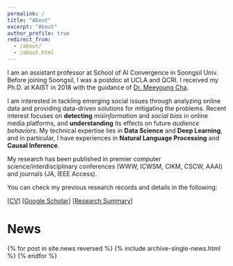```yaml
---
permalink: /
title: "About"
excerpt: "About"
author_profile: true
redirect_from:
  - /about/
  - /about.html
---
```


I am an assistant professor at School of AI Convergence in Soongsil Univ.
Before joining Soongsil, I was a postdoc at UCLA and QCRI. I received my Ph.D. at KAIST in 2018 with the guidance of [Dr. Meeyoung Cha](https://ds.ibs.re.kr/index.php/ci/).

I am interested in tackling emerging social issues through analyzing online data and providing data-driven solutions for mitigating the problems. Recent interest focuses on **detecting** *misinformation* and *social bias* in online media platforms, and **understanding** its effects on future *audience behaviors*. 
My technical expertise lies in **Data Science** and **Deep Learning**, and in particular, I have experiences in **Natural Language Processing** and **Causal Inference**.

My research has been published in premier computer science/interdisciplinary conferences (WWW, ICWSM, CIKM, CSCW, AAAI) and journals (JA, IEEE Access). 
 
You can check my previous research records and details in the following:

[[CV](/files/Kunwoo_CV.pdf)]
[[Google Scholar](https://scholar.google.com/citations?user=xiZ1ImoAAAAJ)] 
[[Research Summary](https://bywords.github.io/research/)]




# News

{% for post in site.news reversed %}
  {% include archive-single-news.html %}
{% endfor %}
